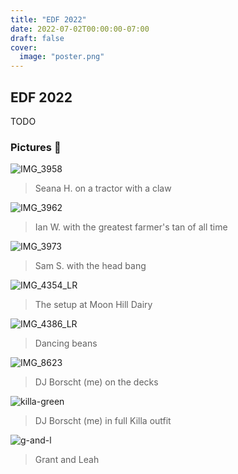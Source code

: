 ```yaml
---
title: "EDF 2022"
date: 2022-07-02T00:00:00-07:00
draft: false
cover:
  image: "poster.png"
---
```


## EDF 2022

TODO

### Pictures 📸

![IMG_3958](IMG_3958.jpg)

> Seana H. on a tractor with a claw

![IMG_3962](IMG_3962.jpg)

> Ian W. with the greatest farmer's tan of all time

![IMG_3973](IMG_3973.jpg)

> Sam S. with the head bang

![IMG_4354_LR](IMG_4354_LR.jpg)

> The setup at Moon Hill Dairy

![IMG_4386_LR](IMG_4386_LR.jpg)

> Dancing beans

![IMG_8623](IMG_8623.jpg)

> DJ Borscht (me) on the decks

![killa-green](killa-green.jpg)

> DJ Borscht (me) in full Killa outfit

![g-and-l](g-and-l.jpg)

> Grant and Leah
